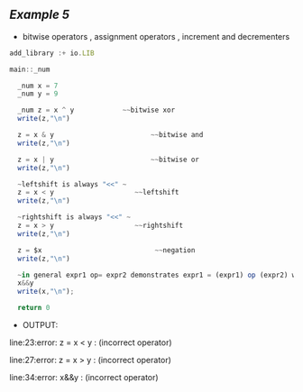 ##  ***Example 5***

* bitwise operators , assignment operators , increment and decrementers

```js
add_library :+ io.LIB

main::_num

  _num x = 7
  _num y = 9

  _num z = x ^ y            ~~bitwise xor
  write(z,"\n")

  z = x & y                        ~~bitwise and
  write(z,"\n")

  z = x | y                        ~~bitwise or
  write(z,"\n")

  ~leftshift is always "<<" ~
  z = x < y                    ~~leftshift
  write(z,"\n")

  ~rightshift is always "<<" ~
  z = x > y                    ~~rightshift
  write(z,"\n")

  z = $x                            ~~negation
  write(z,"\n")

  ~in general expr1 op= expr2 demonstrates expr1 = (expr1) op (expr2) works for only arithmetic operators~
  x&&y
  write(x,"\n");

  return 0
```

* OUTPUT:

line:23:error: z = x < y : (incorrect operator)

line:27:error: z = x > y : (incorrect operator)

line:34:error:  x&&y : (incorrect operator)

